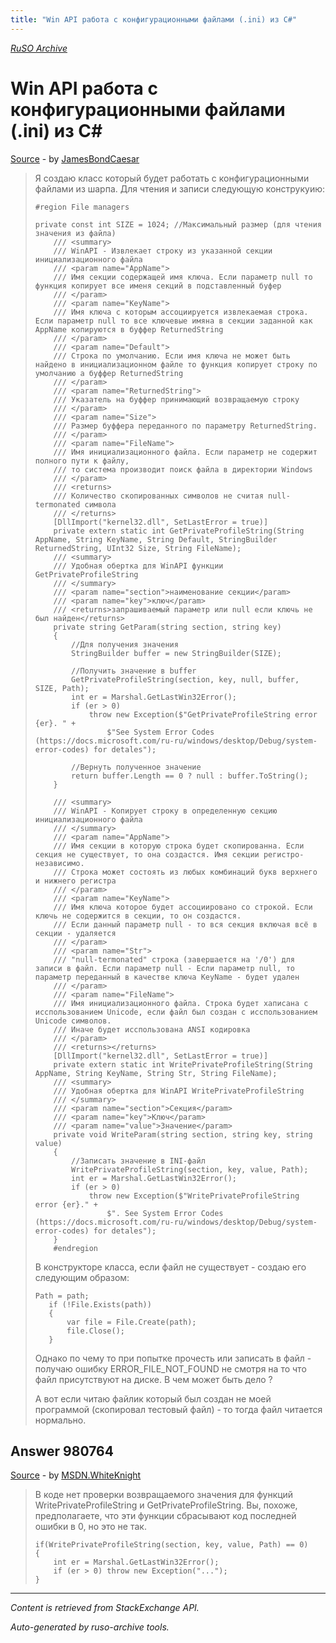 ```yaml
---
title: "Win API работа с конфигурационными файлами (.ini) из C#"
---
```

<p><i><a href="https://github.com/MSDN-WhiteKnight/ruso-archive/">RuSO Archive</a></i></p>
<h1>Win API работа с конфигурационными файлами (.ini) из C#</h1>
<p><a href="https://ru.stackoverflow.com/questions/980594/win-api-%d1%80%d0%b0%d0%b1%d0%be%d1%82%d0%b0-%d1%81-%d0%ba%d0%be%d0%bd%d1%84%d0%b8%d0%b3%d1%83%d1%80%d0%b0%d1%86%d0%b8%d0%be%d0%bd%d0%bd%d1%8b%d0%bc%d0%b8-%d1%84%d0%b0%d0%b9%d0%bb%d0%b0%d0%bc%d0%b8-ini-%d0%b8%d0%b7-c">Source</a> - by <a href="https://ru.stackoverflow.com/users/16686/jamesbondcaesar">JamesBondCaesar</a></p>
<blockquote>
<p>Я создаю класс который будет работать с конфигурационными файлами из шарпа. Для чтения и записи следующую конструкуию:</p>

<pre><code>#region File managers

private const int SIZE = 1024; //Максимальный размер (для чтения значения из файла)
    /// &lt;summary&gt;
    /// WinAPI - Извлекает строку из указанной секции инициализационного файла
    /// &lt;param name="AppName"&gt;
    /// Имя секции содержащей имя ключа. Если параметр null то функция копирует все именя секций в подставленный буфер
    /// &lt;/param&gt;
    /// &lt;param name="KeyName"&gt;
    /// Имя ключа с которым ассоциируется извлекаемая строка. Если параметр null то все ключевые имяна в секции заданной как AppName копируются в буффер ReturnedString
    /// &lt;/param&gt;
    /// &lt;param name="Default"&gt; 
    /// Строка по умолчанию. Если имя ключа не может быть найдено в инициализационном файле то функция копирует строку по умолчанию а буффер ReturnedString
    /// &lt;/param&gt;
    /// &lt;param name="ReturnedString"&gt;
    /// Указатель на буффер принимающий возвращаемую строку
    /// &lt;/param&gt;
    /// &lt;param name="Size"&gt;
    /// Размер буффера переданного по параметру ReturnedString.
    /// &lt;/param&gt;
    /// &lt;param name="FileName"&gt;
    /// Имя инициализационного файла. Если параметр не содержит полного пути к файлу, 
    /// то система производит поиск файла в директории Windows
    /// &lt;/param&gt;
    /// &lt;returns&gt;
    /// Количество скопированных символов не считая null-termonated символа
    /// &lt;/returns&gt;
    [DllImport("kernel32.dll", SetLastError = true)]
    private extern static int GetPrivateProfileString(String AppName, String KeyName, String Default, StringBuilder ReturnedString, UInt32 Size, String FileName);
    /// &lt;summary&gt;
    /// Удобная обертка для WinAPI функции GetPrivateProfileString
    /// &lt;/summary&gt;
    /// &lt;param name="section"&gt;наименование секции&lt;/param&gt;
    /// &lt;param name="key"&gt;ключ&lt;/param&gt;
    /// &lt;returns&gt;запрашиваемый параметр или null если ключь не был найден&lt;/returns&gt;
    private string GetParam(string section, string key)
    {
        //Для получения значения
        StringBuilder buffer = new StringBuilder(SIZE);

        //Получить значение в buffer
        GetPrivateProfileString(section, key, null, buffer, SIZE, Path);
        int er = Marshal.GetLastWin32Error();
        if (er &gt; 0)
            throw new Exception($"GetPrivateProfileString error {er}. " +
                $"See System Error Codes (https://docs.microsoft.com/ru-ru/windows/desktop/Debug/system-error-codes) for detales");

        //Вернуть полученное значение
        return buffer.Length == 0 ? null : buffer.ToString();
    }

    /// &lt;summary&gt;
    /// WinAPI - Копирует строку в определенную секцию инициализационного файла
    /// &lt;/summary&gt;
    /// &lt;param name="AppName"&gt;
    /// Имя секции в которую строка будет скопированна. Если секция не существует, то она создастся. Имя секции регистро-независимо.
    /// Строка может состоять из любых комбинаций букв верхнего и нижнего регистра  
    /// &lt;/param&gt;
    /// &lt;param name="KeyName"&gt;
    /// Имя ключа которое будет ассоциировано со строкой. Если ключь не содержится в секции, то он создастся. 
    /// Если данный параметр null - то вся секция включая всё в секции - удаляется
    /// &lt;/param&gt;
    /// &lt;param name="Str"&gt;
    /// "null-termonated" строка (завершается на '/0') для записи в файл. Если параметр null - Если параметр null, то параметр переданный в качестве ключа KeyName - будет удален  
    /// &lt;/param&gt;
    /// &lt;param name="FileName"&gt;
    /// Имя инициализационного файла. Строка будет хаписана с исспользованием Unicode, если файл был создан с исспользованием Unicode символов. 
    /// Иначе будет исспользована ANSI кодировка
    /// &lt;/param&gt;
    /// &lt;returns&gt;&lt;/returns&gt;
    [DllImport("kernel32.dll", SetLastError = true)]
    private extern static int WritePrivateProfileString(String AppName, String KeyName, String Str, String FileName);
    /// &lt;summary&gt;
    /// Удобная обертка для WinAPI WritePrivateProfileString
    /// &lt;/summary&gt;
    /// &lt;param name="section"&gt;Секция&lt;/param&gt;
    /// &lt;param name="key"&gt;Ключ&lt;/param&gt;
    /// &lt;param name="value"&gt;Значение&lt;/param&gt;
    private void WriteParam(string section, string key, string value)
    {
        //Записать значение в INI-файл
        WritePrivateProfileString(section, key, value, Path);
        int er = Marshal.GetLastWin32Error();
        if (er &gt; 0)
            throw new Exception($"WritePrivateProfileString error {er}." +
                $". See System Error Codes (https://docs.microsoft.com/ru-ru/windows/desktop/Debug/system-error-codes) for detales");
    }
    #endregion
</code></pre>

<p>В конструкторе класса, если файл не существует - создаю его следующим образом:</p>

<pre><code>Path = path;
   if (!File.Exists(path))
   {
       var file = File.Create(path);
       file.Close();
   }
</code></pre>

<p>Однако по чему то при попытке прочесть или записать в файл - получаю ошибку ERROR_FILE_NOT_FOUND не смотря на то что файл присутствуют на диске. В чем может быть дело ?</p>

<p>А вот если читаю файлик который был создан не моей программой (скопировал тестовый файл) - то тогда файл читается нормально.</p>

</blockquote>
<h2>Answer 980764</h2>
<p><a href="https://ru.stackoverflow.com/a/980764/">Source</a> - by <a href="https://ru.stackoverflow.com/users/240512/msdn-whiteknight">MSDN.WhiteKnight</a></p>
<blockquote>
<p>В коде нет проверки возвращаемого значения для функций WritePrivateProfileString и GetPrivateProfileString. Вы, похоже, предполагаете, что эти функции сбрасывают код последней ошибки в 0, но это не так. </p>

<pre><code>if(WritePrivateProfileString(section, key, value, Path) == 0)
{
    int er = Marshal.GetLastWin32Error();
    if (er &gt; 0) throw new Exception("...");
}
</code></pre>

</blockquote>
<hr/>
<p><i>Content is retrieved from StackExchange API. </i></p>
<p><i>Auto-generated by ruso-archive tools. </i></p>
